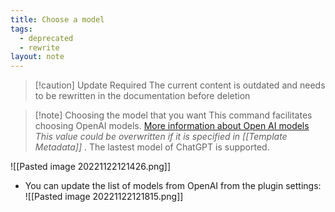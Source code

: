 ```yaml
---
title: Choose a model
tags:
  - deprecated
  - rewrite
layout: note
---
```

> [!caution] Update Required
> The current content is outdated and needs to be rewritten in the documentation before deletion

> [!note] Choosing the model that you want
> This command facilitates choosing OpenAI models. [More information about Open AI models](https://beta.openai.com/docs/models/overview)
> *This value could be overwritten if it is specified in [[Template Metadata]]* .
> The lastest model of ChatGPT is supported.  


![[Pasted image 20221122121426.png]]


- You can update the list of models from OpenAI from the plugin settings: 
![[Pasted image 20221122121815.png]]